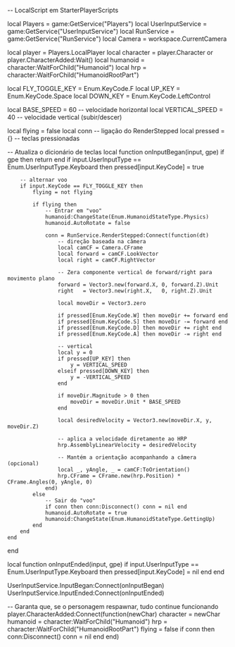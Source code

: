 -- LocalScript em StarterPlayerScripts

local Players = game:GetService("Players")
local UserInputService = game:GetService("UserInputService")
local RunService = game:GetService("RunService")
local Camera = workspace.CurrentCamera

local player = Players.LocalPlayer
local character = player.Character or player.CharacterAdded:Wait()
local humanoid = character:WaitForChild("Humanoid")
local hrp = character:WaitForChild("HumanoidRootPart")

local FLY_TOGGLE_KEY = Enum.KeyCode.F
local UP_KEY = Enum.KeyCode.Space
local DOWN_KEY = Enum.KeyCode.LeftControl

local BASE_SPEED = 60           -- velocidade horizontal
local VERTICAL_SPEED = 40       -- velocidade vertical (subir/descer)

local flying = false
local conn -- ligação do RenderStepped
local pressed = {} -- teclas pressionadas

-- Atualiza o dicionário de teclas
local function onInputBegan(input, gpe)
	if gpe then return end
	if input.UserInputType == Enum.UserInputType.Keyboard then
		pressed[input.KeyCode] = true

		-- alternar voo
		if input.KeyCode == FLY_TOGGLE_KEY then
			flying = not flying

			if flying then
				-- Entrar em "voo"
				humanoid:ChangeState(Enum.HumanoidStateType.Physics)
				humanoid.AutoRotate = false

				conn = RunService.RenderStepped:Connect(function(dt)
					-- direção baseada na câmera
					local camCF = Camera.CFrame
					local forward = camCF.LookVector
					local right = camCF.RightVector

					-- Zera componente vertical de forward/right para movimento plano
					forward = Vector3.new(forward.X, 0, forward.Z).Unit
					right   = Vector3.new(right.X,   0, right.Z).Unit

					local moveDir = Vector3.zero

					if pressed[Enum.KeyCode.W] then moveDir += forward end
					if pressed[Enum.KeyCode.S] then moveDir -= forward end
					if pressed[Enum.KeyCode.D] then moveDir += right end
					if pressed[Enum.KeyCode.A] then moveDir -= right end

					-- vertical
					local y = 0
					if pressed[UP_KEY] then
						y = VERTICAL_SPEED
					elseif pressed[DOWN_KEY] then
						y = -VERTICAL_SPEED
					end

					if moveDir.Magnitude > 0 then
						moveDir = moveDir.Unit * BASE_SPEED
					end

					local desiredVelocity = Vector3.new(moveDir.X, y, moveDir.Z)

					-- aplica a velocidade diretamente ao HRP
					hrp.AssemblyLinearVelocity = desiredVelocity

					-- Mantém a orientação acompanhando a câmera (opcional)
					local _, yAngle, _ = camCF:ToOrientation()
					hrp.CFrame = CFrame.new(hrp.Position) * CFrame.Angles(0, yAngle, 0)
				end)
			else
				-- Sair do "voo"
				if conn then conn:Disconnect() conn = nil end
				humanoid.AutoRotate = true
				humanoid:ChangeState(Enum.HumanoidStateType.GettingUp)
			end
		end
	end
end

local function onInputEnded(input, gpe)
	if input.UserInputType == Enum.UserInputType.Keyboard then
		pressed[input.KeyCode] = nil
	end
end

UserInputService.InputBegan:Connect(onInputBegan)
UserInputService.InputEnded:Connect(onInputEnded)

-- Garanta que, se o personagem respawnar, tudo continue funcionando
player.CharacterAdded:Connect(function(newChar)
	character = newChar
	humanoid = character:WaitForChild("Humanoid")
	hrp = character:WaitForChild("HumanoidRootPart")
	flying = false
	if conn then conn:Disconnect() conn = nil end
end)
